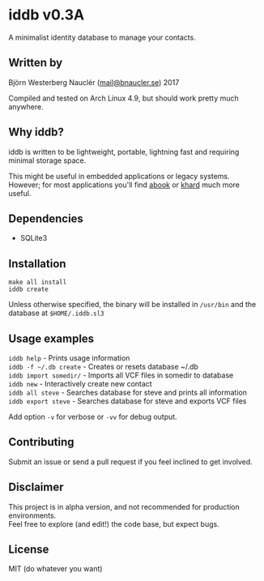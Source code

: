 # iddb v0.3A
A minimalist identity database to manage your contacts.  

## Written by
Björn Westerberg Nauclér (mail@bnaucler.se) 2017

Compiled and tested on Arch Linux 4.9, but should work pretty much anywhere.

## Why iddb?
iddb is written to be lightweight, portable, lightning fast and requiring minimal storage space.

This might be useful in embedded applications or legacy systems.  
However; for most applications you'll find [abook](http://abook.sourceforge.net/) or [khard](https://github.com/scheibler/khard) much more useful.

## Dependencies
* SQLite3

## Installation
`make all install`  
`iddb create`

Unless otherwise specified, the binary will be installed in `/usr/bin` and the database at `$HOME/.iddb.sl3`

## Usage examples
`iddb help` - Prints usage information  
`iddb -f ~/.db create` - Creates or resets database ~/.db  
`iddb import somedir/` - Imports all VCF files in somedir to database  
`iddb new` - Interactively create new contact  
`iddb all steve` - Searches database for steve and prints all information  
`iddb export steve` - Searches database for steve and exports VCF files

Add option `-v` for verbose or `-vv` for debug output.

## Contributing
Submit an issue or send a pull request if you feel inclined to get involved.

## Disclaimer
This project is in alpha version, and not recommended for production environments.  
Feel free to explore (and edit!) the code base, but expect bugs.

## License
MIT (do whatever you want)
